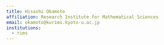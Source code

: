 ```yaml
---
title: Hisashi Okamoto
affiliation: Research Institute for Mathematical Sciences
email: okamoto@kurims.kyoto-u.ac.jp
institutions:
  - rims
---
```

